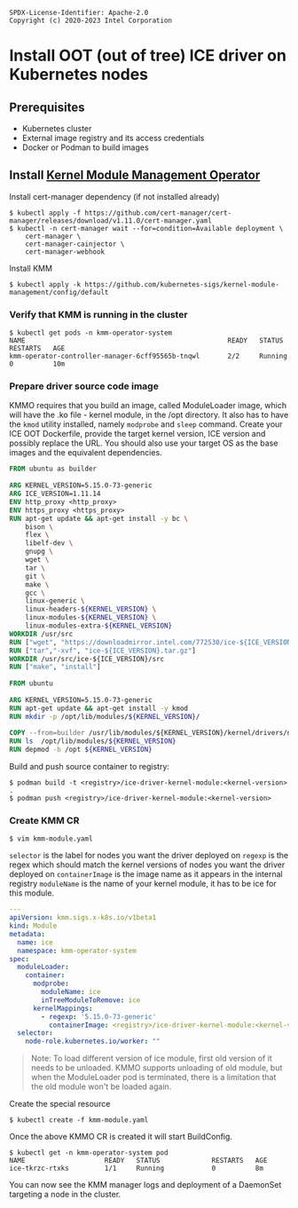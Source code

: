 ```text
SPDX-License-Identifier: Apache-2.0
Copyright (c) 2020-2023 Intel Corporation
```

# Install OOT (out of tree) ICE driver on Kubernetes nodes

## Prerequisites

* Kubernetes cluster
* External image registry and its access credentials
* Docker or Podman to build images

## Install [Kernel Module Management Operator](https://kmm.sigs.k8s.io/documentation/install/)

Install cert-manager dependency (if not installed already)

```shell
$ kubectl apply -f https://github.com/cert-manager/cert-manager/releases/download/v1.11.0/cert-manager.yaml
$ kubectl -n cert-manager wait --for=condition=Available deployment \
    cert-manager \
    cert-manager-cainjector \
    cert-manager-webhook
```

Install KMM

```shell
$ kubectl apply -k https://github.com/kubernetes-sigs/kernel-module-management/config/default
```

### Verify that KMM is running in the cluster

```shell
$ kubectl get pods -n kmm-operator-system
NAME                                                   READY   STATUS    RESTARTS   AGE
kmm-operator-controller-manager-6cff95565b-tnqwl       2/2     Running   0          10m
```

### Prepare driver source code image

KMMO requires that you build an image, called ModuleLoader image, which will have the .ko file - kernel module, in the /opt directory.
It also has to have the ``kmod`` utility installed, namely ``modprobe`` and ``sleep`` command. Create your ICE OOT Dockerfile, provide the target kernel version, ICE version and possibly replace the URL. You should also use your target OS as the base images and the equivalent dependencies.

```dockerfile
FROM ubuntu as builder
 
ARG KERNEL_VERSION=5.15.0-73-generic
ARG ICE_VERSION=1.11.14
ENV http_proxy <http_proxy>
ENV https_proxy <https_proxy>
RUN apt-get update && apt-get install -y bc \
    bison \
    flex \
    libelf-dev \
    gnupg \
    wget \
    tar \
    git \
    make \
    gcc \
    linux-generic \
    linux-headers-${KERNEL_VERSION} \
    linux-modules-${KERNEL_VERSION} \
    linux-modules-extra-${KERNEL_VERSION}
WORKDIR /usr/src
RUN ["wget", "https://downloadmirror.intel.com/772530/ice-${ICE_VERSION}.tar.gz"]
RUN ["tar","-xvf", "ice-${ICE_VERSION}.tar.gz"]
WORKDIR /usr/src/ice-${ICE_VERSION}/src
RUN ["make", "install"]
 
FROM ubuntu
 
ARG KERNEL_VERSION=5.15.0-73-generic
RUN apt-get update && apt-get install -y kmod
RUN mkdir -p /opt/lib/modules/${KERNEL_VERSION}/
 
COPY --from=builder /usr/lib/modules/${KERNEL_VERSION}/kernel/drivers/net/ethernet/intel/ice/ice.ko /opt/lib/modules/${KERNEL_VERSION}/
RUN ls  /opt/lib/modules/${KERNEL_VERSION}
RUN depmod -b /opt ${KERNEL_VERSION}
```

Build and push source container to registry:

```shell
$ podman build -t <registry>/ice-driver-kernel-module:<kernel-version> .
$ podman push <registry>/ice-driver-kernel-module:<kernel-version> 
```

### Create KMM CR

```shell
$ vim kmm-module.yaml
```

`selector` is the label for nodes you want the driver deployed on
`regexp` is the regex which should match the kernel versions of nodes you want the driver deployed on
`containerImage` is the image name as it appears in the internal registry
`moduleName` is the name of your kernel module, it has to be ice for this module.

```yaml
---
apiVersion: kmm.sigs.x-k8s.io/v1beta1
kind: Module
metadata:
  name: ice
  namespace: kmm-operator-system
spec:
  moduleLoader:
    container:
      modprobe:
        moduleName: ice
        inTreeModuleToRemove: ice
      kernelMappings:
        - regexp: '5.15.0-73-generic'
          containerImage: <registry>/ice-driver-kernel-module:<kernel-version>
  selector:
    node-role.kubernetes.io/worker: ""
```

> Note: To load different version of ice module, first old version of it needs to be unloaded. KMMO supports unloading of old module, but when the ModuleLoader pod is terminated, there is a limitation that the old module won't be loaded again.

Create the special resource

```shell
$ kubectl create -f kmm-module.yaml
```

Once the above KMMO CR is created it will start BuildConfig.

```shell
$ kubectl get -n kmm-operator-system pod
NAME                    READY   STATUS             RESTARTS   AGE
ice-tkrzc-rtxks         1/1     Running            0          8m
```

You can now see the KMM manager logs and deployment of a DaemonSet targeting a node in the cluster.
